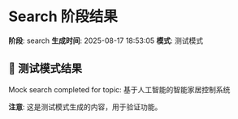 # Search 阶段结果

**阶段**: search
**生成时间**: 2025-08-17 18:53:05
**模式**: 测试模式

## 📝 测试模式结果

Mock search completed for topic: 基于人工智能的智能家居控制系统

**注意**: 这是测试模式生成的内容，用于验证功能。